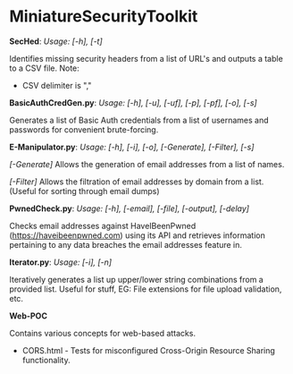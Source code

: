 # MiniatureSecurityToolkit

**SecHed**:  *Usage: [-h], [-t]*

Identifies missing security headers from a list of URL's and outputs a table to a CSV file.
Note:
  - CSV delimiter is ","


**BasicAuthCredGen.py**:  *Usage: [-h], [-u], [-uf], [-p], [-pf], [-o], [-s]*


Generates a list of Basic Auth credentials from a list of usernames and passwords for convenient brute-forcing.

**E-Manipulator.py**:  *Usage: [-h], [-i], [-o], [-Generate], [-Filter], [-s]*


*[-Generate]* Allows the generation of email addresses from a list of names.


*[-Filter]* Allows the filtration of email addresses by domain from a list. (Useful for sorting through email dumps)

**PwnedCheck.py**:  *Usage: [-h], [-email], [-file], [-output], [-delay]*


Checks email addresses against HaveIBeenPwned (https://haveibeenpwned.com) using its API and retrieves information pertaining to any data breaches the email addresses feature in.

**Iterator.py**:  *Usage: [-i], [-n]*

Iteratively generates a list up upper/lower string combinations from a provided list.  Useful for stuff, EG: File extensions for file upload validation, etc.

**Web-POC**

Contains various concepts for web-based attacks.
 - CORS.html - Tests for misconfigured Cross-Origin Resource Sharing functionality.
